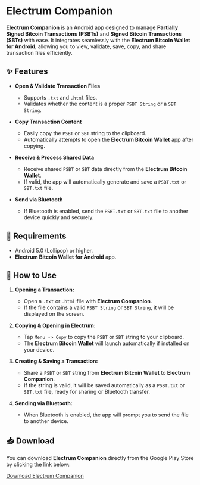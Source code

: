 # Electrum Companion

**Electrum Companion** is an Android app designed to manage **Partially Signed Bitcoin Transactions (PSBTs)** and **Signed Bitcoin Transactions (SBTs)** with ease. It integrates seamlessly with the **Electrum Bitcoin Wallet for Android**, allowing you to view, validate, save, copy, and share transaction files efficiently.

## ✨ Features

-   **Open & Validate Transaction Files**
    
    -   Supports `.txt` and `.html` files.
    -   Validates whether the content is a proper `PSBT String` or a `SBT String`.
-   **Copy Transaction Content**
    
    -   Easily copy the `PSBT` or `SBT` string to the clipboard.
    -   Automatically attempts to open the **Electrum Bitcoin Wallet** app after copying.
-   **Receive & Process Shared Data**
    
    -   Receive shared `PSBT` or `SBT` data directly from the **Electrum Bitcoin Wallet**.
    -   If valid, the app will automatically generate and save a `PSBT.txt` or `SBT.txt` file.
-   **Send via Bluetooth**
    
    -   If Bluetooth is enabled, send the `PSBT.txt` or `SBT.txt` file to another device quickly and securely.

## 🔧 Requirements

-   Android 5.0 (Lollipop) or higher.
-   **Electrum Bitcoin Wallet for Android** app.

## 👤 How to Use

1.  **Opening a Transaction:**
    
    -   Open a `.txt` or `.html` file with **Electrum Companion**.
    -   If the file contains a valid `PSBT String` or `SBT String`, it will be displayed on the screen.
2.  **Copying & Opening in Electrum:**
    
    -   Tap `Menu -> Copy` to copy the `PSBT` or `SBT` string to your clipboard.
    -   The **Electrum Bitcoin Wallet** will launch automatically if installed on your device.
3.  **Creating & Saving a Transaction:**
    
    -   Share a `PSBT` or `SBT` string from **Electrum Bitcoin Wallet** to **Electrum Companion**.
    -   If the string is valid, it will be saved automatically as a `PSBT.txt` or `SBT.txt` file, ready for sharing or Bluetooth transfer.
4.  **Sending via Bluetooth:**
    
    -   When Bluetooth is enabled, the app will prompt you to send the file to another device.

## 📥 Download

You can download **Electrum Companion** directly from the Google Play Store by clicking the link below:

[Download Electrum Companion](https://github.com/ils94/Electrum_Companion/releases/download/v1/Electrum-Companion.apk)
